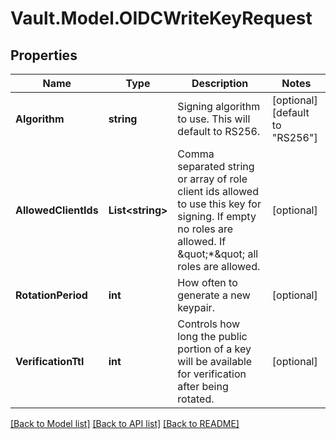# Vault.Model.OIDCWriteKeyRequest

## Properties

Name | Type | Description | Notes
------------ | ------------- | ------------- | -------------
**Algorithm** | **string** | Signing algorithm to use. This will default to RS256. | [optional] [default to "RS256"]
**AllowedClientIds** | **List&lt;string&gt;** | Comma separated string or array of role client ids allowed to use this key for signing. If empty no roles are allowed. If \&quot;*\&quot; all roles are allowed. | [optional] 
**RotationPeriod** | **int** | How often to generate a new keypair. | [optional] 
**VerificationTtl** | **int** | Controls how long the public portion of a key will be available for verification after being rotated. | [optional] 

[[Back to Model list]](../README.md#documentation-for-models) [[Back to API list]](../README.md#documentation-for-api-endpoints) [[Back to README]](../README.md)

